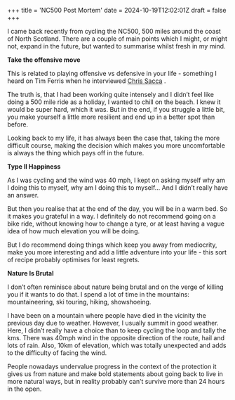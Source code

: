 +++
title = 'NC500 Post Mortem'
date = 2024-10-19T12:02:01Z
draft = false
+++

I came back recently from cycling the NC500, 500 miles around the coast of North Scotland. There are a couple of main points which I might, or might not, expand in the future, but wanted to summarise whilst fresh in my mind.  

**Take the offensive move**

This is related to playing offensive vs defensive in your life - something I heard on Tim Ferris when he interviewed [Chris Sacca](https://tim.blog/2015/05/30/chris-sacca/)
. 

The truth is, that I had been working quite intensely and I didn’t feel like doing a 500 mile ride as a holiday, I wanted to chill on the beach. I knew it would be super hard, which it was. But in the end, if you struggle a little bit, you make yourself a little more resilient and end up in a better spot than before. 

Looking back to my life, it has always been the case that, taking the more difficult course, making the decision which makes you more uncomfortable is always the thing which pays off in the future. 

**Type II Happiness** 

As I was cycling and the wind was 40 mph, I kept on asking myself why am I doing this to myself, why am I doing this to myself… And I didn’t really have an answer. 

But then you realise that at the end of the day, you will be in a warm bed. So it makes you grateful in a way. I definitely do not recommend going on a bike ride, without knowing how to change a tyre, or at least having a vague idea of how much elevation you will be doing. 

But I do recommend doing things which keep you away from mediocrity, make you more interesting and add a little adventure into your life - this sort of recipe probably optimises for least regrets.

**Nature Is Brutal** 

I don’t often reminisce about nature being brutal and on the verge of killing you if it wants to do that. I spend a lot of time in the mountains: mountaineering, ski touring, hiking, showshoeing. 

I have been on a mountain where people have died in the vicinity the previous day due to weather. However, I usually summit in good weather. Here, I didn’t really have a choice than to keep cycling the loop and tally the kms. There was 40mph wind in the opposite direction of the route, hail and lots of rain. Also, 10km of elevation, which was totally unexpected and adds to the difficulty of facing the wind. 

People nowadays undervalue progress in the context of the protection it gives us from nature and make bold statements about going back to live in more natural ways, but in reality probably can’t survive more than 24 hours in the open.